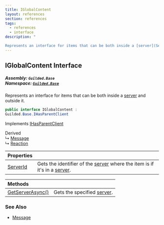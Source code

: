 ```yaml
---
title: IGlobalContent
layout: references
section: references
tags:
  - references
  - interface
description: "

Represents an interface for items that can be both inside a [server](Server 'Guilded.Base.Servers.Server') and outside it."
---
```


## IGlobalContent Interface
##### **Assembly:** `Guilded.Base`<br/>**Namespace:** [`Guilded.Base`](Guilded.Base 'Guilded.Base')

Represents an interface for items that can be both inside a [server](Server 'Guilded.Base.Servers.Server') and outside it.

```csharp
public interface IGlobalContent :
Guilded.Base.IHasParentClient
```

Implements [IHasParentClient](IHasParentClient 'Guilded.Base.IHasParentClient')

Derived  
&#8627; [Message](Message 'Guilded.Base.Content.Message')  
&#8627; [Reaction](Reaction 'Guilded.Base.Content.Reaction')

| Properties | |
| :--- | :--- |
| [ServerId](IGlobalContent.ServerId 'Guilded.Base.IGlobalContent.ServerId') | Gets the identifier of the [server](Server 'Guilded.Base.Servers.Server') where the item is if it's in a [server](Server 'Guilded.Base.Servers.Server'). |

| Methods | |
| :--- | :--- |
| [GetServerAsync()](IGlobalContent.GetServerAsync() 'Guilded.Base.IGlobalContent.GetServerAsync()') | Gets the specified [server](Server 'Guilded.Base.Servers.Server'). |

### See Also
- [Message](Message 'Guilded.Base.Content.Message')
